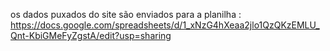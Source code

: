 os dados puxados do site são enviados para a planilha :
https://docs.google.com/spreadsheets/d/1_xNzG4hXeaa2jlo1QzQKzEMLU_Qnt-KbiGMeFyZgstA/edit?usp=sharing

